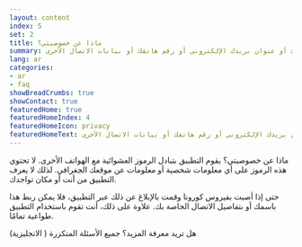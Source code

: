 ```yaml
---
layout: content
index: 5
set: 2
title: ماذا عن خصوصيتي؟
summary: يعمل التطبيق بدون الحاجة إلى معرفة موقعك الجغرافي أو اسمك أو عنوان بريدك الإلكتروني أو رقم هاتفك أو بيانات الاتصال الأخرى.
lang: ar
categories:
- ar
- faq
showBreadCrumbs: true
showContact: true
featuredHome: true
featuredHomeIndex: 4
featuredHomeIcon: privacy
featuredHomeText: يعمل التطبيق بدون الحاجة إلى معرفة موقعك الجغرافي أو اسمك أو عنوان بريدك الإلكتروني أو رقم هاتفك أو بيانات الاتصال الأخرى.
---
```


ماذا عن خصوصيتي؟
يقوم التطبيق بتبادل الرموز العشوائية مع الهواتف الأخرى. لا تحتوي هذه الرموز على أي معلومات شخصية أو معلومات عن موقعك الجغرافي. لذلك لا يعرف التطبيق من أنت أو مكان تواجدك.

 حتى إذا أصبت بفيروس كورونا وقمت بالإبلاغ عن ذلك عبر التطبيق، فلا يمكن ربط هذا باسمك أو بتفاصيل الاتصال الخاصة بك. علاوة على ذلك، أنت تقوم باستخدام التطبيق طواعية تمامًا.

هل تريد معرفة المزيد؟
جميع الأسئلة المتكررة ( الانجليزية)
